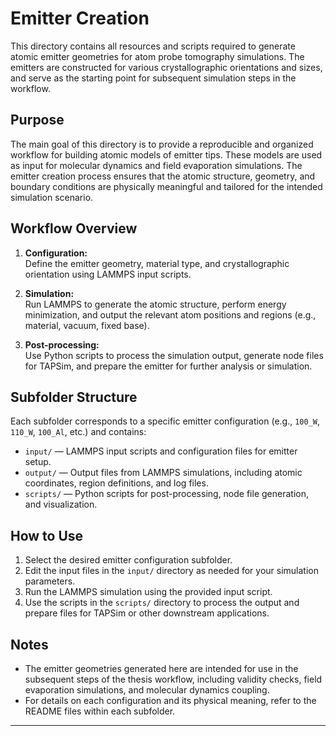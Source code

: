 # Emitter Creation

This directory contains all resources and scripts required to generate atomic emitter geometries for atom probe tomography simulations. The emitters are constructed for various crystallographic orientations and sizes, and serve as the starting point for subsequent simulation steps in the workflow.

## Purpose

The main goal of this directory is to provide a reproducible and organized workflow for building atomic models of emitter tips. These models are used as input for molecular dynamics and field evaporation simulations. The emitter creation process ensures that the atomic structure, geometry, and boundary conditions are physically meaningful and tailored for the intended simulation scenario.

## Workflow Overview

1. **Configuration:**  
   Define the emitter geometry, material type, and crystallographic orientation using LAMMPS input scripts.

2. **Simulation:**  
   Run LAMMPS to generate the atomic structure, perform energy minimization, and output the relevant atom positions and regions (e.g., material, vacuum, fixed base).

3. **Post-processing:**  
   Use Python scripts to process the simulation output, generate node files for TAPSim, and prepare the emitter for further analysis or simulation.

## Subfolder Structure

Each subfolder corresponds to a specific emitter configuration (e.g., `100_W`, `110_W`, `100_Al`, etc.) and contains:

- `input/` — LAMMPS input scripts and configuration files for emitter setup.
- `output/` — Output files from LAMMPS simulations, including atomic coordinates, region definitions, and log files.
- `scripts/` — Python scripts for post-processing, node file generation, and visualization.

## How to Use

1. Select the desired emitter configuration subfolder.
2. Edit the input files in the `input/` directory as needed for your simulation parameters.
3. Run the LAMMPS simulation using the provided input script.
4. Use the scripts in the `scripts/` directory to process the output and prepare files for TAPSim or other downstream applications.

## Notes

- The emitter geometries generated here are intended for use in the subsequent steps of the thesis workflow, including validity checks, field evaporation simulations, and molecular dynamics coupling.
- For details on each configuration and its physical meaning, refer to the README files within each subfolder.

---
